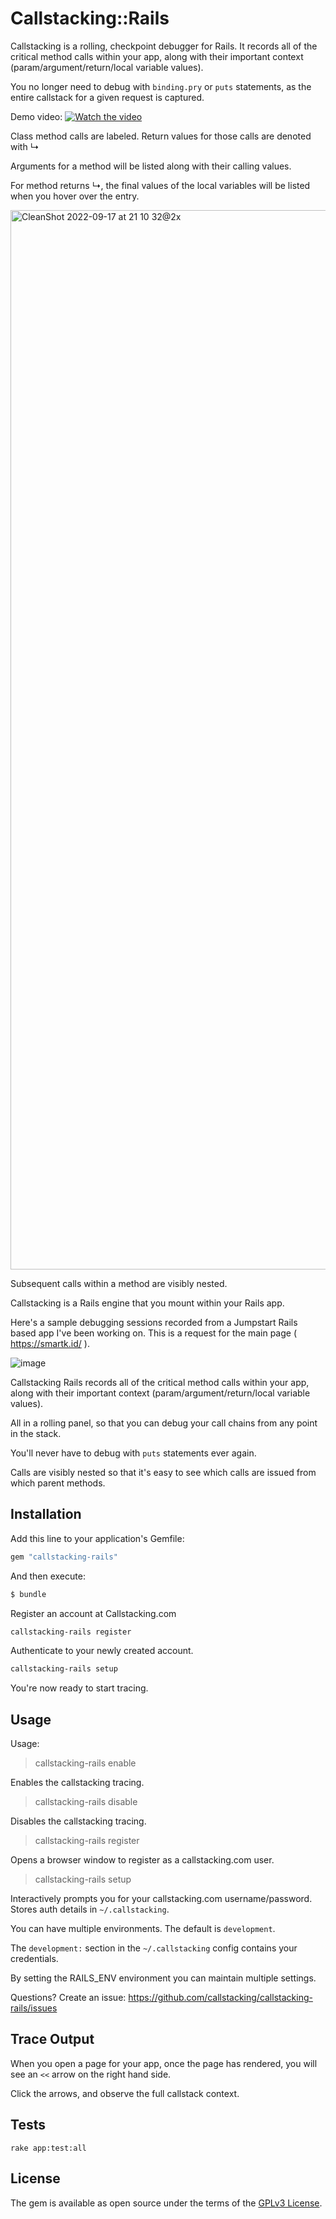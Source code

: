 # Callstacking::Rails

Callstacking is a rolling, checkpoint debugger for Rails.  It records all of the critical method calls within your app, along with their important context (param/argument/return/local variable values).  

You no longer need to debug with `binding.pry` or `puts` statements, as the entire callstack for a given request is captured.

Demo video:
[![Watch the video](https://user-images.githubusercontent.com/4600/190929740-fc68e18f-9572-41be-9719-cc6a8077e97f.png)](https://www.youtube.com/watch?v=NGqnwcNWv_k)

Class method calls are labeled.  Return values for those calls are denoted with ↳

Arguments for a method will be listed along with their calling values.

For method returns ↳, the final values of the local variables will be listed when you hover over the entry.

<img width="1695" alt="CleanShot 2022-09-17 at 21 10 32@2x" src="https://user-images.githubusercontent.com/4600/190882603-a99e9358-9754-4cbf-ac68-a41d53afe747.png">

Subsequent calls within a method are visibly nested.

Callstacking is a Rails engine that you mount within your Rails app.

Here's a sample debugging sessions recorded from a Jumpstart Rails based app I've been working on.  This is a request for the main page ( https://smartk.id/ ).

![image](https://user-images.githubusercontent.com/4600/190882432-58092e38-7ee2-4138-b13a-f45ff2b09227.png)

Callstacking Rails records all of the critical method calls within your app, along with their important context (param/argument/return/local variable values).

All in a rolling panel, so that you can debug your call chains from any point in the stack.

You'll never have to debug with `puts` statements ever again.

Calls are visibly nested so that it's easy to see which calls are issued from which parent methods.

## Installation
Add this line to your application's Gemfile:

```ruby
gem "callstacking-rails"
```

And then execute:
```bash
$ bundle
```
   
Register an account at Callstacking.com
```bash
callstacking-rails register
```

Authenticate to your newly created account.

```bash
callstacking-rails setup
```
            
You're now ready to start tracing.

## Usage
Usage:

> callstacking-rails enable

Enables the callstacking tracing.

> callstacking-rails disable

Disables the callstacking tracing.

> callstacking-rails register

Opens a browser window to register as a callstacking.com user.

> callstacking-rails setup

Interactively prompts you for your callstacking.com username/password.
Stores auth details in `~/.callstacking`.

You can have multiple environments.
The default is `development`.

The `development:` section in the `~/.callstacking` config contains your credentials.

By setting the RAILS_ENV environment you can maintain multiple settings.

Questions? Create an issue: https://github.com/callstacking/callstacking-rails/issues


## Trace Output
When you open a page for your app, once the page has rendered, you will see an `<<` arrow on the right hand side.

Click the arrows, and observe the full callstack context.

## Tests
``
rake app:test:all
``
## License
The gem is available as open source under the terms of the [GPLv3 License](https://www.gnu.org/licenses/gpl-3.0.en.html).
